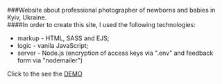 ###Website about professional photographer of newborns and babies in Kyiv, Ukraine.
<br>
####In order to create this site, I used the following technologies:

- markup - HTML, SASS and EJS; 
- logic - vanila JavaScript; 
- server - Node.js (encryption of access keys via ".env" and feedback form via "nodemailer")

Click to the see the [DEMO](https://alinapiatyhor.com/)